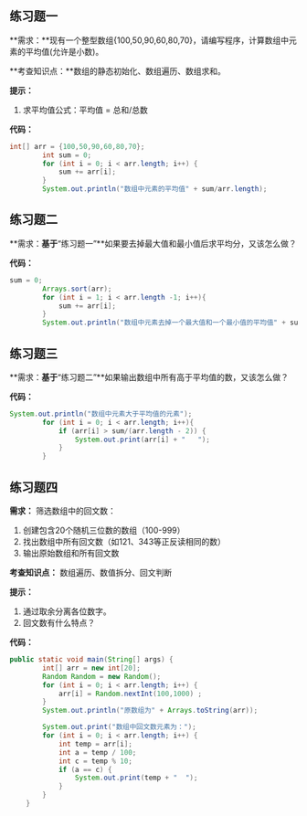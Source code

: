 ## 练习题一

**需求：**现有一个整型数组{100,50,90,60,80,70}，请编写程序，计算数组中元素的平均值(允许是小数)。

**考查知识点：**数组的静态初始化、数组遍历、数组求和。

**提示：**

1. 求平均值公式：平均值 = 总和/总数

**代码：**

```java
int[] arr = {100,50,90,60,80,70};
        int sum = 0;
        for (int i = 0; i < arr.length; i++) {
            sum += arr[i];
        }
        System.out.println("数组中元素的平均值" + sum/arr.length);
```



## 练习题二

**需求：**基于**“练习题一”**如果要去掉最大值和最小值后求平均分，又该怎么做？

**代码：**

```java
sum = 0;
        Arrays.sort(arr);
        for (int i = 1; i < arr.length -1; i++){
            sum += arr[i];
        }
        System.out.println("数组中元素去掉一个最大值和一个最小值的平均值" + sum/(arr.length - 2));
```



## 练习题三

**需求：**基于**“练习题二”**如果输出数组中所有高于平均值的数，又该怎么做？

**代码：**

```java
System.out.println("数组中元素大于平均值的元素");
        for (int i = 0; i < arr.length; i++){
            if (arr[i] > sum/(arr.length - 2)) {
                System.out.print(arr[i] + "   ");
            }
        }
```



## 练习题四

**需求：** 筛选数组中的回文数：

1. 创建包含20个随机三位数的数组（100-999）
2. 找出数组中所有回文数（如121、343等正反读相同的数）
3. 输出原始数组和所有回文数

**考查知识点：** 数组遍历、数值拆分、回文判断

**提示：**

1. 通过取余分离各位数字。
2. 回文数有什么特点？

**代码：**

```Java
public static void main(String[] args) {
        int[] arr = new int[20];
        Random Random = new Random();
        for (int i = 0; i < arr.length; i++) {
            arr[i] = Random.nextInt(100,1000) ;
        }
        System.out.println("原数组为" + Arrays.toString(arr));

        System.out.print("数组中回文数元素为：");
        for (int i = 0; i < arr.length; i++) {
            int temp = arr[i];
            int a = temp / 100;
            int c = temp % 10;
            if (a == c) {
                System.out.print(temp + "  ");
            }
        }
    }
```
